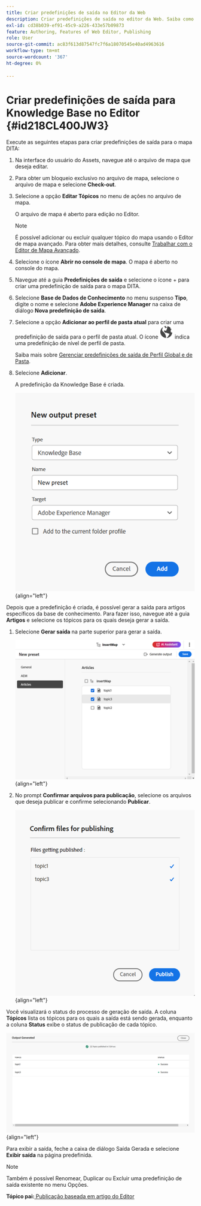 ```yaml
---
title: Criar predefinições de saída no Editor da Web
description: Criar predefinições de saída no editor da Web. Saiba como editar, renomear, duplicar e excluir uma predefinição de saída no AEM Guides.
exl-id: cd38b039-ef91-45c9-a226-433e57b09873
feature: Authoring, Features of Web Editor, Publishing
role: User
source-git-commit: ac83f613d87547fc7f6a18070545e40ad4963616
workflow-type: tm+mt
source-wordcount: '367'
ht-degree: 0%

---
```


# Criar predefinições de saída para Knowledge Base no Editor {#id218CL400JW3}

Execute as seguintes etapas para criar predefinições de saída para o mapa DITA:

1. Na interface do usuário do Assets, navegue até o arquivo de mapa que deseja editar.

1. Para obter um bloqueio exclusivo no arquivo de mapa, selecione o arquivo de mapa e selecione **Check-out**.

1. Selecione a opção **Editar Tópicos** no menu de ações no arquivo de mapa.

   O arquivo de mapa é aberto para edição no Editor.

   >[!NOTE]
   >
   > É possível adicionar ou excluir qualquer tópico do mapa usando o Editor de mapa avançado. Para obter mais detalhes, consulte [Trabalhar com o Editor de Mapa Avançado](map-editor-advanced-map-editor.md#).

1. Selecione o ícone **Abrir no console de mapa**. O mapa é aberto no console do mapa.

1. Navegue até a guia **Predefinições de saída** e selecione o ícone + para criar uma predefinição de saída para o mapa DITA.

1. Selecione **Base de Dados de Conhecimento** no menu suspenso **Tipo**, digite o nome e selecione **Adobe Experience Manager** na caixa de diálogo **Nova predefinição de saída**.
1. Selecione a opção **Adicionar ao perfil de pasta atual** para criar uma predefinição de saída para o perfil de pasta atual. O ícone ![perfil de pasta](images/global-preset-icon.svg) indica uma predefinição de nível de perfil de pasta.

   Saiba mais sobre [Gerenciar predefinições de saída de Perfil Global e de Pasta](./web-editor-manage-output-presets.md).

1. Selecione **Adicionar**.

   A predefinição da Knowledge Base é criada.


   ![Novo(a) ](images/knowledge-base-preset-dialog-box.png){align="left"}

Depois que a predefinição é criada, é possível gerar a saída para artigos específicos da base de conhecimento. Para fazer isso, navegue até a guia **Artigos** e selecione os tópicos para os quais deseja gerar a saída.
1. Selecione **Gerar saída** na parte superior para gerar a saída.

   ![](images/add-preset-articles-tab_cs.png){align="left"}

1. No prompt **Confirmar arquivos para publicação**, selecione os arquivos que deseja publicar e confirme selecionando **Publicar**.

   ![Novo(a) ](images/knowledge-base-confirm-files-for-publishing.png){align="left"}

Você visualizará o status do processo de geração de saída. A coluna **Tópicos** lista os tópicos para os quais a saída está sendo gerada, enquanto a coluna **Status** exibe o status de publicação de cada tópico.


![](images/add-preset-output-generated_cs.png){align="left"}

Para exibir a saída, feche a caixa de diálogo Saída Gerada e selecione **Exibir saída** na página predefinida.


>[!NOTE]
>
> Também é possível Renomear, Duplicar ou Excluir uma predefinição de saída existente no menu Opções.



**Tópico pai:**[ Publicação baseada em artigo do Editor](web-editor-article-publishing.md)
